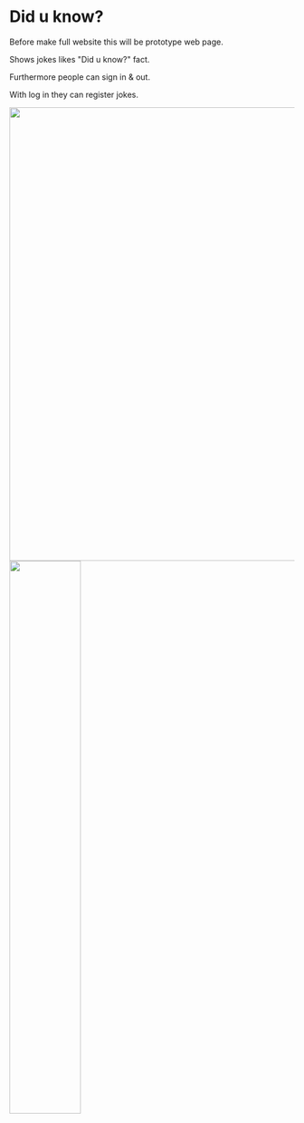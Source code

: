 # Did u know?

Before make full website this will be prototype web page.

Shows jokes likes "Did u know?" fact.

Furthermore people can sign in & out.

With log in they can register jokes.


<img width="800" src="https://user-images.githubusercontent.com/86471807/192817566-447aa883-ea47-47c9-9704-08aca1441790.jpg"/>

<img width="50%" src="https://user-images.githubusercontent.com/86471807/192817573-7273c78a-d5db-4cfe-bd59-e77149f24c9d.jpg"/>
